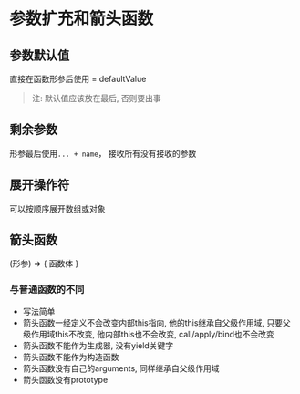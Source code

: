 # 参数扩充和箭头函数

## 参数默认值

直接在函数形参后使用 = defaultValue

> 注: 默认值应该放在最后, 否则要出事


## 剩余参数

形参最后使用`... + name`， 接收所有没有接收的参数

## 展开操作符

可以按顺序展开数组或对象

## 箭头函数

(形参) => {
    函数体
}

### 与普通函数的不同

+ 写法简单
+ 箭头函数一经定义不会改变内部this指向, 他的this继承自父级作用域, 只要父级作用域this不改变, 他内部this也不会改变, call/apply/bind也不会改变
+ 箭头函数不能作为生成器, 没有yield关键字
+ 箭头函数不能作为构造函数
+ 箭头函数没有自己的arguments, 同样继承自父级作用域
+ 箭头函数没有prototype